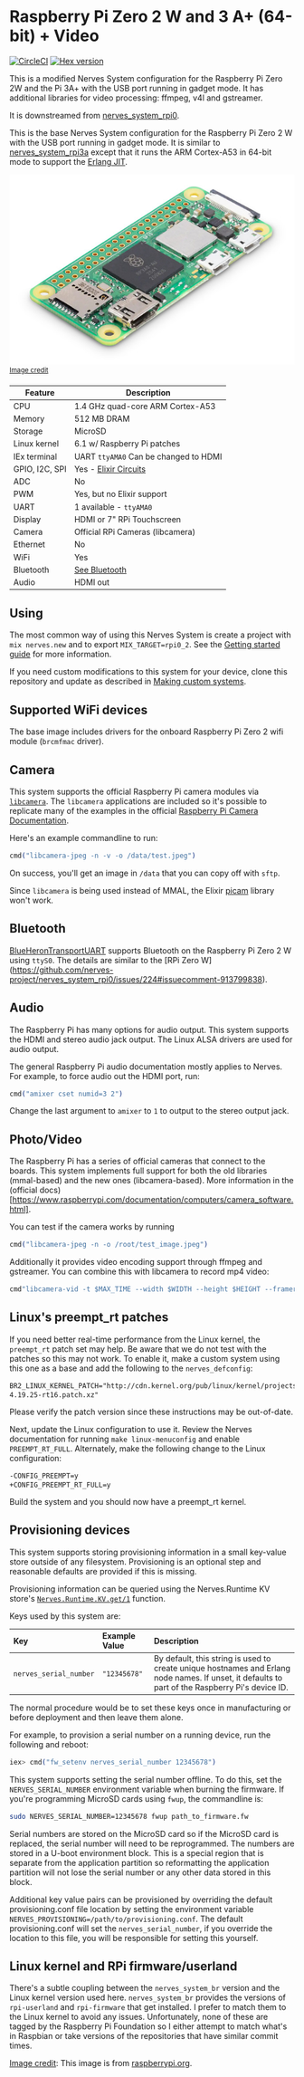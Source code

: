 # Raspberry Pi Zero 2 W and 3 A+ (64-bit) + Video

[![CircleCI](https://circleci.com/gh/nerves-project/nerves_system_rpi0_2.svg?style=svg)](https://circleci.com/gh/nerves-project/nerves_system_rpi0_2)
[![Hex version](https://img.shields.io/hexpm/v/nerves_system_rpi0_2.svg "Hex version")](https://hex.pm/packages/nerves_system_rpi0_2)

This is a modified Nerves System configuration for the Raspberry Pi Zero 2W and the Pi 3A+ with the USB port running in gadget mode.
It has additional libraries for video processing: ffmpeg, v4l and gstreamer.

It is downstreamed from [nerves_system_rpi0](https://github.com/nerves-project/nerves_system_rpi0).

This is the base Nerves System configuration for the Raspberry Pi Zero 2 W with
the USB port running in gadget mode. It is similar to
[nerves_system_rpi3a](https://github.com/nerves-project/nerves_system_rpi3a)
except that it runs the ARM Cortex-A53 in 64-bit mode to support the [Erlang
JIT](https://www.erlang.org/doc/apps/erts/beamasm).

![Raspberry Pi Zero 2 W image](assets/images/rpi-zero2.jpg)
<br><sup>[Image credit](#rpi)</sup>

| Feature              | Description                      |
| -------------------- | -------------------------------- |
| CPU                  | 1.4 GHz quad-core ARM Cortex-A53 |
| Memory               | 512 MB DRAM                      |
| Storage              | MicroSD                          |
| Linux kernel         | 6.1 w/ Raspberry Pi patches      |
| IEx terminal         | UART `ttyAMA0` Can be changed to HDMI |
| GPIO, I2C, SPI       | Yes - [Elixir Circuits](https://github.com/elixir-circuits) |
| ADC                  | No                               |
| PWM                  | Yes, but no Elixir support       |
| UART                 | 1 available - `ttyAMA0`          |
| Display              | HDMI or 7" RPi Touchscreen       |
| Camera               | Official RPi Cameras (libcamera) |
| Ethernet             | No                               |
| WiFi                 | Yes                              |
| Bluetooth            | [See Bluetooth](#bluetooth)      |
| Audio                | HDMI out                         |

## Using

The most common way of using this Nerves System is create a project with `mix
nerves.new` and to export `MIX_TARGET=rpi0_2`. See the [Getting started
guide](https://hexdocs.pm/nerves/getting-started.html#creating-a-new-nerves-app)
for more information.

If you need custom modifications to this system for your device, clone this
repository and update as described in [Making custom
systems](https://hexdocs.pm/nerves/customizing-systems.html).

## Supported WiFi devices

The base image includes drivers for the onboard Raspberry Pi Zero 2 wifi module
(`brcmfmac` driver).

## Camera

This system supports the official Raspberry Pi camera modules via
[`libcamera`](https://libcamera.org/). The `libcamera` applications are included so it's
possible to replicate many of the examples in the official [Raspberry Pi Camera
Documentation](https://www.raspberrypi.com/documentation/computers/camera_software.html).

Here's an example commandline to run:

```elixir
cmd("libcamera-jpeg -n -v -o /data/test.jpeg")
```

On success, you'll get an image in `/data` that you can copy off with `sftp`.

Since `libcamera` is being used instead of MMAL, the Elixir
[picam](https://hex.pm/packages/picam) library won't work.

## Bluetooth

[BlueHeronTransportUART](https://github.com/blue-heron/blue_heron_transport_uart)
supports Bluetooth on the Raspberry Pi Zero 2 W using `ttyS0`. The details are
similar to the [RPi Zero W]
(https://github.com/nerves-project/nerves_system_rpi0/issues/224#issuecomment-913799838).

## Audio

The Raspberry Pi has many options for audio output. This system supports the
HDMI and stereo audio jack output. The Linux ALSA drivers are used for audio
output.

The general Raspberry Pi audio documentation mostly applies to Nerves. For
example, to force audio out the HDMI port, run:

```elixir
cmd("amixer cset numid=3 2")
```

Change the last argument to `amixer` to `1` to output to the stereo output jack.

## Photo/Video
The Raspberry Pi has a series of official cameras that connect to the boards.
This system implements full support for both the old libraries (mmal-based) and the new ones (libcamera-based).
More information in the (official docs)[https://www.raspberrypi.com/documentation/computers/camera_software.html].

You can test if the camera works by running
```elixir
cmd("libcamera-jpeg -n -o /root/test_image.jpeg")
```

Additionally it provides video encoding support through ffmpeg and gstreamer. You can combine this with libcamera to record mp4 video:

```elixir
cmd"libcamera-vid -t $MAX_TIME --width $WIDTH --height $HEIGHT --framerate $FRAMERATE --bitrate $BITRATE -o - | ffmpeg -f h264 -i - -c:v copy $OUTPUT"
```

## Linux's preempt_rt patches

If you need better real-time performance from the Linux kernel, the `preempt_rt`
patch set may help. Be aware that we do not test with the patches so this may
not work. To enable it, make a custom system using this one as a base and add
the following to the `nerves_defconfig`:

```text
BR2_LINUX_KERNEL_PATCH="http://cdn.kernel.org/pub/linux/kernel/projects/rt/4.19/patch-4.19.25-rt16.patch.xz"
```

Please verify the patch version since these instructions may be out-of-date.

Next, update the Linux configuration to use it. Review the Nerves documentation
for running `make linux-menuconfig` and enable `PREEMPT_RT_FULL`. Alternately,
make the following change to the Linux configuration:

```text
-CONFIG_PREEMPT=y
+CONFIG_PREEMPT_RT_FULL=y
 ```

Build the system and you should now have a preempt_rt kernel.

## Provisioning devices

This system supports storing provisioning information in a small key-value store
outside of any filesystem. Provisioning is an optional step and reasonable
defaults are provided if this is missing.

Provisioning information can be queried using the Nerves.Runtime KV store's
[`Nerves.Runtime.KV.get/1`](https://hexdocs.pm/nerves_runtime/Nerves.Runtime.KV.html#get/1)
function.

Keys used by this system are:

Key                    | Example Value     | Description
:--------------------- | :---------------- | :----------
`nerves_serial_number` | `"12345678"`      | By default, this string is used to create unique hostnames and Erlang node names. If unset, it defaults to part of the Raspberry Pi's device ID.

The normal procedure would be to set these keys once in manufacturing or before
deployment and then leave them alone.

For example, to provision a serial number on a running device, run the following
and reboot:

```elixir
iex> cmd("fw_setenv nerves_serial_number 12345678")
```

This system supports setting the serial number offline. To do this, set the
`NERVES_SERIAL_NUMBER` environment variable when burning the firmware. If you're
programming MicroSD cards using `fwup`, the commandline is:

```sh
sudo NERVES_SERIAL_NUMBER=12345678 fwup path_to_firmware.fw
```

Serial numbers are stored on the MicroSD card so if the MicroSD card is
replaced, the serial number will need to be reprogrammed. The numbers are stored
in a U-boot environment block. This is a special region that is separate from
the application partition so reformatting the application partition will not
lose the serial number or any other data stored in this block.

Additional key value pairs can be provisioned by overriding the default
provisioning.conf file location by setting the environment variable
`NERVES_PROVISIONING=/path/to/provisioning.conf`. The default provisioning.conf
will set the `nerves_serial_number`, if you override the location to this file,
you will be responsible for setting this yourself.

## Linux kernel and RPi firmware/userland

There's a subtle coupling between the `nerves_system_br` version and the Linux
kernel version used here. `nerves_system_br` provides the versions of
`rpi-userland` and `rpi-firmware` that get installed. I prefer to match them to
the Linux kernel to avoid any issues. Unfortunately, none of these are tagged by
the Raspberry Pi Foundation so I either attempt to match what's in Raspbian or
take versions of the repositories that have similar commit times.

[Image credit](#rpi): This image is from [raspberrypi.org](https://www.raspberrypi.com/products/raspberry-pi-zero-2-w/).
